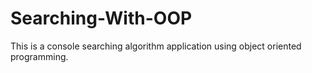 # Searching-With-OOP
This is a console searching algorithm application using object oriented programming.
